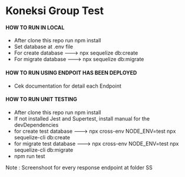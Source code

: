 
# Koneksi Group Test

#### HOW TO RUN IN LOCAL
- After clone this repo run npm install
- Set database at .env file
- For create database ---> npx sequelize db:create  
- For migrate database ---> npx sequelize db:migrate

#### HOW TO RUN USING ENDPOIT HAS BEEN DEPLOYED
- Cek documentation for detail each Endpoint

#### HOW TO RUN UNIT TESTING
- After clone this repo run npm install
- If not installed Jest and Supertest, install manual for the devDependencies
- for create test database ---> npx cross-env NODE_ENV=test npx sequelize-cli db:create
- for migrate test database ---> npx cross-env NODE_ENV=test npx sequelize-cli db:migrate
- npm run test


Note : Screenshoot for every response endpoint at folder SS
